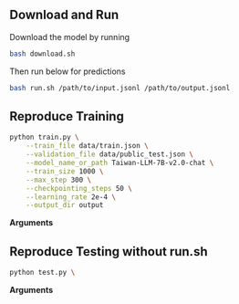 ## Download and Run
Download the model by running
```bash
bash download.sh
```
Then run below for predictions
```bash
bash run.sh /path/to/input.jsonl /path/to/output.jsonl
```
## Reproduce Training
```bash
python train.py \
    --train_file data/train.json \
    --validation_file data/public_test.json \
    --model_name_or_path Taiwan-LLM-7B-v2.0-chat \
    --train_size 1000 \
    --max_step 300 \
    --checkpointing_steps 50 \
    --learning_rate 2e-4 \
    --output_dir output
```
**Arguments**


## Reproduce Testing without run.sh
```bash
python test.py \

```
**Arguments**
